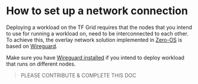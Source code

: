 # How to set up a network connection

Deploying a workload on the TF Grid requires that the nodes that you intend to use for running a workload on, need to be interconnected to each other. 
To achieve this, the overlay network solution implemented in [Zero-OS](threefold__zos) is based on [Wireguard](https://www.wireguard.io). 

Make sure you have [Wireguard installed](https://www.wireguard.com/install/) if you intend to deploy workload that runs on different nodes.

> PLEASE CONTRIBUTE & COMPLETE THIS DOC